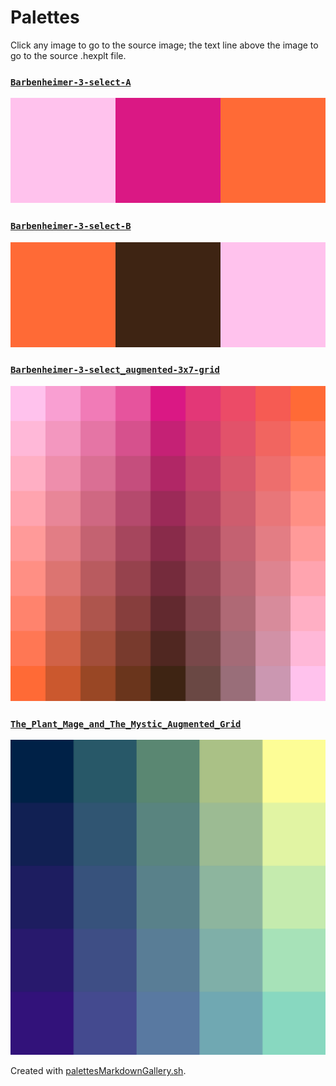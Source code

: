 # Palettes

Click any image to go to the source image; the text line above the image to go to the source .hexplt file.

### [`Barbenheimer-3-select-A`](Barbenheimer-3-select-A.hexplt)

[ ![Barbenheimer-3-select-A.png](Barbenheimer-3-select-A.png) ](Barbenheimer-3-select-A.png)

### [`Barbenheimer-3-select-B`](Barbenheimer-3-select-B.hexplt)

[ ![Barbenheimer-3-select-B.png](Barbenheimer-3-select-B.png) ](Barbenheimer-3-select-B.png)

### [`Barbenheimer-3-select_augmented-3x7-grid`](Barbenheimer-3-select_augmented-3x7-grid.hexplt)

[ ![Barbenheimer-3-select_augmented-3x7-grid.png](Barbenheimer-3-select_augmented-3x7-grid.png) ](Barbenheimer-3-select_augmented-3x7-grid.png)

### [`The_Plant_Mage_and_The_Mystic_Augmented_Grid`](The_Plant_Mage_and_The_Mystic_Augmented_Grid.hexplt)

[ ![The_Plant_Mage_and_The_Mystic_Augmented_Grid.png](The_Plant_Mage_and_The_Mystic_Augmented_Grid.png) ](The_Plant_Mage_and_The_Mystic_Augmented_Grid.png)

Created with [palettesMarkdownGallery.sh](https://github.com/earthbound19/_ebDev/blob/master/scripts/imgAndVideo/palettesMarkdownGallery.sh).